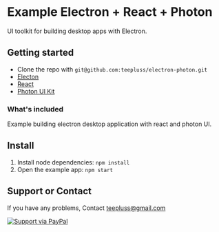 # Example Electron + React + Photon

UI toolkit for building desktop apps with Electron.

## Getting started

* Clone the repo with `git@github.com:teepluss/electron-photon.git`
* [Electon](http://electron.atom.io/)
* [React](https://facebook.github.io/react/)
* [Photon UI Kit](http://photonkit.com)

### What's included

Example building electron desktop application with react and photon UI.


## Install

1. Install node dependencies: `npm install`
2. Open the example app: `npm start`


## Support or Contact

If you have any problems, Contact teepluss@gmail.com


[![Support via PayPal](https://rawgithub.com/chris---/Donation-Badges/master/paypal.jpeg)](https://www.paypal.com/cgi-bin/webscr?cmd=_s-xclick&hosted_button_id=9GEC8J7FAG6JA)
